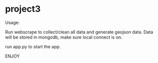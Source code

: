 # project3

Usage:

Run webscrape to collect/clean all data and generate geojson data. Data will be stored in mongodb, make sure local connect is on.



run app.py to start the app.

ENJOY